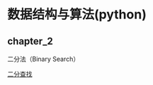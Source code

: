 # 数据结构与算法(python)

## chapter_2

二分法（Binary Search）

[二分查找](http://www.lintcode.com/problem/first-position-of-target/)



